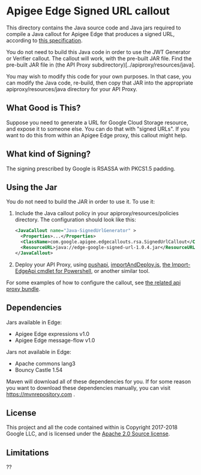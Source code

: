 # Apigee Edge Signed URL callout

This directory contains the Java source code and Java jars required to compile a Java
callout for Apigee Edge that produces a signed URL, according to [this specification](https://cloud.google.com/storage/docs/access-control/signed-urls).

You do not need to build this Java code in order to use the JWT Generator or Verifier
callout.  The callout will work, with the pre-built JAR file.  Find the pre-built JAR
file in (the API Proxy subdirectory)[../apiproxy/resources/java].

You may wish to modify this code for your own purposes. In that case,
you can modify the Java code, re-build, then copy that JAR into the
appropriate apiproxy/resources/java directory for your API Proxy.


## What Good is This?

Suppose you need to generate a URL for Google Cloud Storage resource, and expose it to someone else. You can do that with "signed URLs".  If you want to do this from within an Apigee Edge proxy, this callout might help.

## What kind of Signing?

The signing prescribed by Google is RSASSA with PKCS1.5 padding.

## Using the Jar

You do not need to build the JAR in order to use it.
To use it:

1. Include the Java callout policy in your
   apiproxy/resources/policies directory. The configuration should look like
   this:
    ```xml
    <JavaCallout name="Java-SignedUrlGenerator" >
      <Properties>...</Properties>
      <ClassName>com.google.apigee.edgecallouts.rsa.SignedUrlCallout</ClassName>
      <ResourceURL>java://edge-google-signed-url-1.0.4.jar</ResourceURL>
    </JavaCallout>
   ```

2. Deploy your API Proxy, using
   [pushapi](https://github.com/carloseberhardt/apiploy), [importAndDeploy.js](https://github.com/DinoChiesa/apigee-edge-js/blob/master/examples/importAndDeploy.js),
   [the Import-EdgeApi cmdlet for Powershell](https://github.com/DinoChiesa/Edge-Powershell-Admin/blob/develop/PSApigeeEdge/Public/Import-EdgeApi.ps1),
   or another similar tool.

For some examples of how to configure the callout, see [the related api proxy bundle](../apiproxy).


## Dependencies

Jars available in Edge:
 - Apigee Edge expressions v1.0
 - Apigee Edge message-flow v1.0

Jars not available in Edge:
 - Apache commons lang3
 - Bouncy Castle 1.54

Maven will download all of these dependencies for you. If for some
reason you want to download these dependencies manually, you can visit
<a href='https://mvnrepository.com'>https://mvnrepository.com</a> .




## License

This project and all the code contained within is Copyright 2017-2018 Google LLC, and is licensed under the [Apache 2.0 Source license](LICENSE).


## Limitations

??
